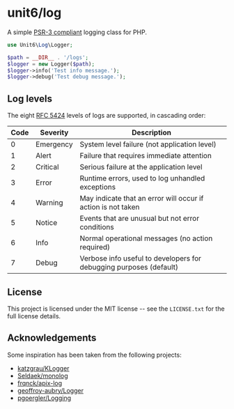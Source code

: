# unit6/log

A simple [PSR-3 compliant](https://github.com/php-fig/fig-standards/blob/master/accepted/PSR-3-logger-interface.md) logging class for PHP.

```php
use Unit6\Log\Logger;

$path = __DIR__ . '/logs';
$logger = new Logger($path);
$logger->info('Test info message.');
$logger->debug('Test debug message.');
```

## Log levels

The eight [RFC 5424](http://tools.ietf.org/html/rfc5424#section-6.2.1) levels of logs are supported, in cascading order:

 Code | Severity  | Description
------|-----------|-----------------------------------------------------------------
   0  | Emergency | System level failure (not application level)
   1  | Alert     | Failure that requires immediate attention
   2  | Critical  | Serious failure at the application level
   3  | Error     | Runtime errors, used to log unhandled exceptions
   4  | Warning   | May indicate that an error will occur if action is not taken
   5  | Notice    | Events that are unusual but not error conditions
   6  | Info      | Normal operational messages (no action required)
   7  | Debug     | Verbose info useful to developers for debugging purposes (default)

## License

This project is licensed under the MIT license -- see the `LICENSE.txt` for the full license details.

## Acknowledgements

Some inspiration has been taken from the following projects:

- [katzgrau/KLogger](https://github.com/katzgrau/KLogger)
- [Seldaek/monolog](https://github.com/Seldaek/monolog)
- [frqnck/apix-log](https://github.com/frqnck/apix-log)
- [geoffroy-aubry/Logger](https://github.com/geoffroy-aubry/Logger)
- [pgoergler/Logging](https://github.com/pgoergler/Logging)